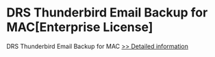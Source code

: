 # DRS Thunderbird Email Backup for MAC[Enterprise License]
DRS Thunderbird Email Backup for MAC
[>> Detailed information](https://secure.shareit.com/shareit/product.html?productid=301005011&affiliateid=200057808)